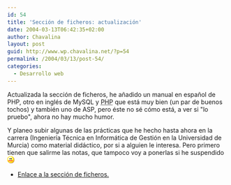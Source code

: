 ```yaml
---
id: 54
title: 'Sección de ficheros: actualización'
date: 2004-03-13T06:42:35+02:00
author: Chavalina
layout: post
guid: http://www.wp.chavalina.net/?p=54
permalink: /2004/03/13/post-54/
categories:
  - Desarrollo web
---
```

Actualizada la sección de ficheros, he añadido un manual en español de PHP, otro en inglés de MySQL y <acronym title="Hypertext PreProcessor">PHP</acronym> que está muy bien (un par de buenos tochos) y también uno de ASP, pero éste no sé cómo está, a ver si "lo pruebo", ahora no hay mucho humor.

Y planeo subir algunas de las prácticas que he hecho hasta ahora en la carrera (Ingeniería Técnica en Informática de Gestión en la Universidad de Murcia) como material didáctico, por si a alguien le interesa. Pero primero tienen que salirme las notas, que tampoco voy a ponerlas si he suspendido![asqueado](/imagenes/emoticonos/asqueado.gif) 

  * <a href="ficheros/ficheros.php" target="_blank">Enlace a la sección de ficheros.</a>